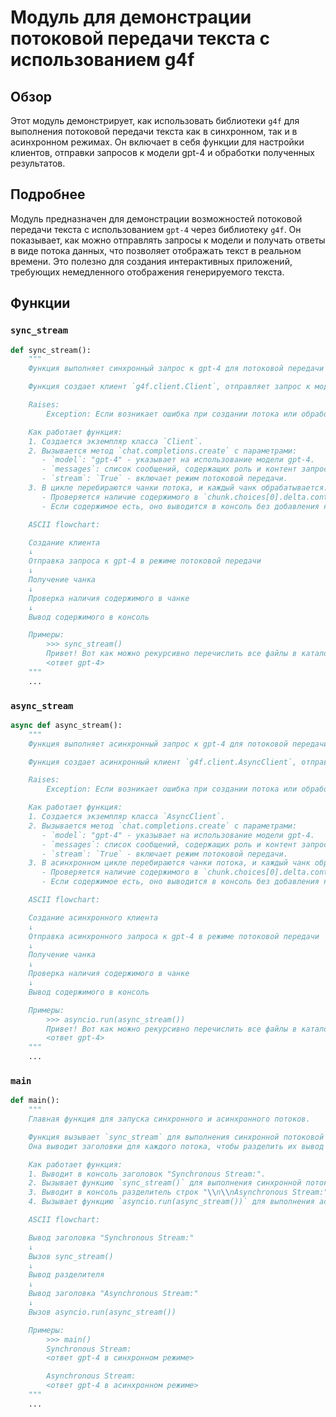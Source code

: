 # Модуль для демонстрации потоковой передачи текста с использованием g4f

## Обзор

Этот модуль демонстрирует, как использовать библиотеки `g4f` для выполнения потоковой передачи текста как в синхронном, так и в асинхронном режимах. Он включает в себя функции для настройки клиентов, отправки запросов к модели gpt-4 и обработки полученных результатов.

## Подробнее

Модуль предназначен для демонстрации возможностей потоковой передачи текста с использованием `gpt-4` через библиотеку `g4f`. Он показывает, как можно отправлять запросы к модели и получать ответы в виде потока данных, что позволяет отображать текст в реальном времени. Это полезно для создания интерактивных приложений, требующих немедленного отображения генерируемого текста.

## Функции

### `sync_stream`

```python
def sync_stream():
    """
    Функция выполняет синхронный запрос к gpt-4 для потоковой передачи текста.

    Функция создает клиент `g4f.client.Client`, отправляет запрос к модели gpt-4 и выводит полученные чанки текста в консоль.

    Raises:
        Exception: Если возникает ошибка при создании потока или обработке чанков.

    Как работает функция:
    1. Создается экземпляр класса `Client`.
    2. Вызывается метод `chat.completions.create` с параметрами:
       - `model`: "gpt-4" - указывает на использование модели gpt-4.
       - `messages`: список сообщений, содержащих роль и контент запроса.
       - `stream`: `True` - включает режим потоковой передачи.
    3. В цикле перебираются чанки потока, и каждый чанк обрабатывается:
       - Проверяется наличие содержимого в `chunk.choices[0].delta.content`.
       - Если содержимое есть, оно выводится в консоль без добавления новой строки в конце.

    ASCII flowchart:

    Создание клиента
    ↓
    Отправка запроса к gpt-4 в режиме потоковой передачи
    ↓
    Получение чанка
    ↓
    Проверка наличия содержимого в чанке
    ↓
    Вывод содержимого в консоль

    Примеры:
        >>> sync_stream()
        Привет! Вот как можно рекурсивно перечислить все файлы в каталоге в Python:
        <ответ gpt-4>
    """
    ...
```

### `async_stream`

```python
async def async_stream():
    """
    Функция выполняет асинхронный запрос к gpt-4 для потоковой передачи текста.

    Функция создает асинхронный клиент `g4f.client.AsyncClient`, отправляет запрос к модели gpt-4 и выводит полученные чанки текста в консоль.

    Raises:
        Exception: Если возникает ошибка при создании потока или обработке чанков.

    Как работает функция:
    1. Создается экземпляр класса `AsyncClient`.
    2. Вызывается метод `chat.completions.create` с параметрами:
       - `model`: "gpt-4" - указывает на использование модели gpt-4.
       - `messages`: список сообщений, содержащих роль и контент запроса.
       - `stream`: `True` - включает режим потоковой передачи.
    3. В асинхронном цикле перебираются чанки потока, и каждый чанк обрабатывается:
       - Проверяется наличие содержимого в `chunk.choices[0].delta.content`.
       - Если содержимое есть, оно выводится в консоль без добавления новой строки в конце.

    ASCII flowchart:

    Создание асинхронного клиента
    ↓
    Отправка асинхронного запроса к gpt-4 в режиме потоковой передачи
    ↓
    Получение чанка
    ↓
    Проверка наличия содержимого в чанке
    ↓
    Вывод содержимого в консоль

    Примеры:
        >>> asyncio.run(async_stream())
        Привет! Вот как можно рекурсивно перечислить все файлы в каталоге в Python:
        <ответ gpt-4>
    """
    ...
```

### `main`

```python
def main():
    """
    Главная функция для запуска синхронного и асинхронного потоков.

    Функция вызывает `sync_stream` для выполнения синхронной потоковой передачи и `async_stream` для выполнения асинхронной потоковой передачи.
    Она выводит заголовки для каждого потока, чтобы разделить их вывод в консоли.

    Как работает функция:
    1. Выводит в консоль заголовок "Synchronous Stream:".
    2. Вызывает функцию `sync_stream()` для выполнения синхронной потоковой передачи.
    3. Выводит в консоль разделитель строк "\\n\\nAsynchronous Stream:".
    4. Вызывает функцию `asyncio.run(async_stream())` для выполнения асинхронной потоковой передачи.

    ASCII flowchart:

    Вывод заголовка "Synchronous Stream:"
    ↓
    Вызов sync_stream()
    ↓
    Вывод разделителя
    ↓
    Вывод заголовка "Asynchronous Stream:"
    ↓
    Вызов asyncio.run(async_stream())

    Примеры:
        >>> main()
        Synchronous Stream:
        <ответ gpt-4 в синхронном режиме>

        Asynchronous Stream:
        <ответ gpt-4 в асинхронном режиме>
    """
    ...